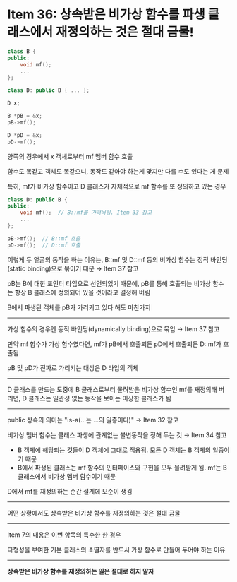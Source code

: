 # Item 36: 상속받은 비가상 함수를 파생 클래스에서 재정의하는 것은 절대 금물!

```c++
class B {
public:
    void mf();
    ...
};

class D: public B { ... };
```

```c++
D x;

B *pB = &x;
pB->mf();

D *pD = &x;
pD->mf();
```

양쪽의 경우에서 x 객체로부터 mf 멤버 함수 호출

함수도 똑같고 객체도 똑같으니, 동작도 같아야 하는게 맞지만 다를 수도 있다는 게 문제

특히, mf가 비가상 함수이고 D 클래스가 자체적으로 mf 함수를 또 정의하고 있는 경우

```c++
class D: public B {
public:
    void mf();  // B::mf를 가려버림. Item 33 참고
    ...
};

pB->mf();  // B::mf 호출
pD->mf();  // D::mf 호출
```

이렇게 두 얼굴의 동작을 하는 이유는, B::mf 및 D::mf 등의 비가상 함수는 정적 바인딩(static binding)으로 묶이기 때문 → Item 37 참고

pB는 B에 대한 포인터 타입으로 선언되었기 때문에, pB를 통해 호출되는 비가상 함수는 항상 B 클래스에 정의되어 있을 것이라고 결정해 버림

B에서 파생된 객체를 pB가 가리키고 있다 해도 마찬가지

---

가상 함수의 경우엔 동적 바인딩(dynamically binding)으로 묶임 → Item 37 참고

만약 mf 함수가 가상 함수였다면, mf가 pB에서 호출되든 pD에서 호출되든 D::mf가 호출됨

pB 및 pD가 진짜로 가리키는 대상은 D 타입의 객체

---

D 클래스를 만드는 도중에 B 클래스로부터 물려받은 비가상 함수인 mf를 재정의해 버리면, D 클래스는 일관성 없는 동작을 보이는 이상한 클래스가 됨

---

public 상속의 의미는 "is-a(...는 ...의 일종이다)" → Item 32 참고

비가상 멤버 함수는 클래스 파생에 관계없는 불변동작을 정해 두는 것 → Item 34 참고

- B 객체에 해당되는 것들이 D 객체에 그대로 적용됨. 모든 D 객체는 B 객체의 일종이기 때문
- B에서 파생된 클래스는 mf 함수의 인터페이스와 구현을 모두 물려받게 됨. mf는 B 클래스에서 비가상 멤버 함수이기 때문

D에서 mf를 재정의하는 순간 설계에 모순이 생김

---

어떤 상황에서도 상속받은 비가상 함수를 재정의하는 것은 절대 금물

---

Item 7의 내용은 이번 항목의 특수한 한 경우

다형성을 부여한 기본 클래스의 소멸자를 반드시 가상 함수로 만들어 두어야 하는 이유

---

**상속받은 비가상 함수를 재정의하는 일은 절대로 하지 말자**

